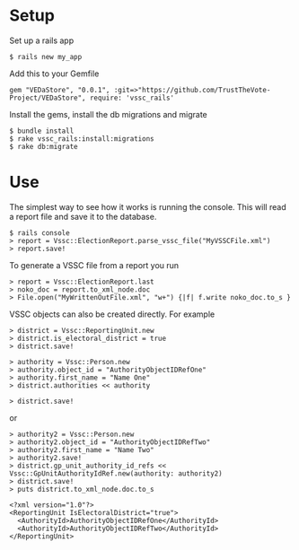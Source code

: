 
# Setup

Set up a rails app

    $ rails new my_app

Add this to your Gemfile

    gem "VEDaStore", "0.0.1", :git=>"https://github.com/TrustTheVote-Project/VEDaStore", require: 'vssc_rails'
  
  
Install the gems, install the db migrations and migrate

    $ bundle install
    $ rake vssc_rails:install:migrations
    $ rake db:migrate
  

# Use

The simplest way to see how it works is running the console. This will read a report file and save it to the database.

    $ rails console
    > report = Vssc::ElectionReport.parse_vssc_file("MyVSSCFile.xml")
    > report.save!
  
To generate a VSSC file from a report you run

    > report = Vssc::ElectionReport.last
    > noko_doc = report.to_xml_node.doc
    > File.open("MyWrittenOutFile.xml", "w+") {|f| f.write noko_doc.to_s }
  
VSSC objects can also be created directly. For example

    > district = Vssc::ReportingUnit.new
    > district.is_electoral_district = true
    > district.save!

    > authority = Vssc::Person.new
    > authority.object_id = "AuthorityObjectIDRefOne"
    > authority.first_name = "Name One"
    > district.authorities << authority

    > district.save!
  

or 
  
    > authority2 = Vssc::Person.new
    > authority2.object_id = "AuthorityObjectIDRefTwo"
    > authority2.first_name = "Name Two"
    > authority2.save!
    > district.gp_unit_authority_id_refs << Vssc::GpUnitAuthorityIdRef.new(authority: authority2)
    > district.save!
    > puts district.to_xml_node.doc.to_s

    <?xml version="1.0"?>
    <ReportingUnit IsElectoralDistrict="true">
      <AuthorityId>AuthorityObjectIDRefOne</AuthorityId>
      <AuthorityId>AuthorityObjectIDRefTwo</AuthorityId>
    </ReportingUnit>
  
